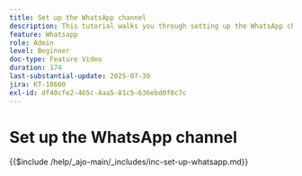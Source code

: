 ```yaml
---
title: Set up the WhatsApp channel
description: This tutorial walks you through setting up the WhatsApp channel in Adobe Journey Optimizer to enable real-time business messaging.
feature: Whatsapp
role: Admin
level: Beginner
doc-type: Feature Video
duration: 174
last-substantial-update: 2025-07-30
jira: KT-18660
exl-id: df40cfe2-465c-4aa5-81c5-636ebd0f0c7c
---
```

# Set up the WhatsApp channel

{{$include /help/_ajo-main/_includes/inc-set-up-whatsapp.md}}
